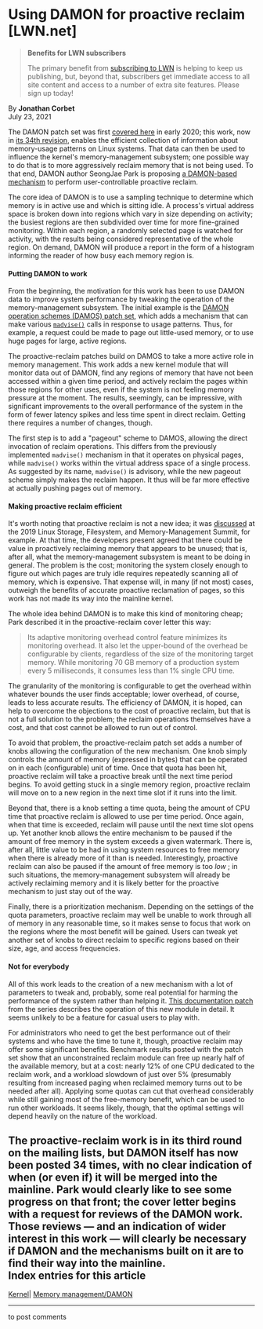 # Using DAMON for proactive reclaim [LWN.net]

> **Benefits for LWN subscribers**
> 
> The primary benefit from [subscribing to LWN](/Promo/nst-nag5/subscribe) is helping to keep us publishing, but, beyond that, subscribers get immediate access to all site content and access to a number of extra site features. Please sign up today! 

By **Jonathan Corbet**  
July 23, 2021 

The DAMON patch set was first [covered here](/Articles/812707/) in early 2020; this work, now in [its 34th revision](/ml/linux-kernel/20210716081449.22187-1-sj38.park@gmail.com/), enables the efficient collection of information about memory-usage patterns on Linux systems. That data can then be used to influence the kernel's memory-management subsystem; one possible way to do that is to more aggressively reclaim memory that is not being used. To that end, DAMON author SeongJae Park is proposing [a DAMON-based mechanism](/ml/linux-kernel/20210720131309.22073-1-sj38.park@gmail.com/) to perform user-controllable proactive reclaim. 

The core idea of DAMON is to use a sampling technique to determine which memory is in active use and which is sitting idle. A process's virtual address space is broken down into regions which vary in size depending on activity; the busiest regions are then subdivided over time for more fine-grained monitoring. Within each region, a randomly selected page is watched for activity, with the results being considered representative of the whole region. On demand, DAMON will produce a report in the form of a histogram informing the reader of how busy each memory region is. 

#### Putting DAMON to work

From the beginning, the motivation for this work has been to use DAMON data to improve system performance by tweaking the operation of the memory-management subsystem. The initial example is the [DAMON operation schemes (DAMOS) patch set](/ml/linux-kernel/20201216084404.23183-1-sjpark@amazon.com/), which adds a mechanism that can make various [`madvise()`](https://man7.org/linux/man-pages/man2/madvise.2.html) calls in response to usage patterns. Thus, for example, a request could be made to page out little-used memory, or to use huge pages for large, active regions. 

The proactive-reclaim patches build on DAMOS to take a more active role in memory management. This work adds a new kernel module that will monitor data out of DAMON, find any regions of memory that have not been accessed within a given time period, and actively reclaim the pages within those regions for other uses, even if the system is not feeling memory pressure at the moment. The results, seemingly, can be impressive, with significant improvements to the overall performance of the system in the form of fewer latency spikes and less time spent in direct reclaim. Getting there requires a number of changes, though. 

The first step is to add a "pageout" scheme to DAMOS, allowing the direct invocation of reclaim operations. This differs from the previously implemented `madvise()` mechanism in that it operates on physical pages, while `madvise()` works within the virtual address space of a single process. As suggested by its name, `madvise()` is advisory, while the new pageout scheme simply makes the reclaim happen. It thus will be far more effective at actually pushing pages out of memory. 

#### Making proactive reclaim efficient

It's worth noting that proactive reclaim is not a new idea; it was [discussed](/Articles/787611/) at the 2019 Linux Storage, Filesystem, and Memory-Management Summit, for example. At that time, the developers present agreed that there could be value in proactively reclaiming memory that appears to be unused; that is, after all, what the memory-management subsystem is meant to be doing in general. The problem is the cost; monitoring the system closely enough to figure out which pages are truly idle requires repeatedly scanning all of memory, which is expensive. That expense will, in many (if not most) cases, outweigh the benefits of accurate proactive reclamation of pages, so this work has not made its way into the mainline kernel. 

The whole idea behind DAMON is to make this kind of monitoring cheap; Park described it in the proactive-reclaim cover letter this way: 

> Its adaptive monitoring overhead control feature minimizes its monitoring overhead. It also let the upper-bound of the overhead be configurable by clients, regardless of the size of the monitoring target memory. While monitoring 70 GB memory of a production system every 5 milliseconds, it consumes less than 1% single CPU time. 

The granularity of the monitoring is configurable to get the overhead within whatever bounds the user finds acceptable; lower overhead, of course, leads to less accurate results. The efficiency of DAMON, it is hoped, can help to overcome the objections to the cost of proactive reclaim, but that is not a full solution to the problem; the reclaim operations themselves have a cost, and that cost cannot be allowed to run out of control. 

To avoid that problem, the proactive-reclaim patch set adds a number of knobs allowing the configuration of the new mechanism. One knob simply controls the amount of memory (expressed in bytes) that can be operated on in each (configurable) unit of time. Once that quota has been hit, proactive reclaim will take a proactive break until the next time period begins. To avoid getting stuck in a single memory region, proactive reclaim will move on to a new region in the next time slot if it runs into the limit. 

Beyond that, there is a knob setting a time quota, being the amount of CPU time that proactive reclaim is allowed to use per time period. Once again, when that time is exceeded, reclaim will pause until the next time slot opens up. Yet another knob allows the entire mechanism to be paused if the amount of free memory in the system exceeds a given watermark. There is, after all, little value to be had in using system resources to free memory when there is already more of it than is needed. Interestingly, proactive reclaim can also be paused if the amount of free memory is too _low_ ; in such situations, the memory-management subsystem will already be actively reclaiming memory and it is likely better for the proactive mechanism to just stay out of the way. 

Finally, there is a prioritization mechanism. Depending on the settings of the quota parameters, proactive reclaim may well be unable to work through all of memory in any reasonable time, so it makes sense to focus that work on the regions where the most benefit will be gained. Users can tweak yet another set of knobs to direct reclaim to specific regions based on their size, age, and access frequencies. 

#### Not for everybody

All of this work leads to the creation of a new mechanism with a lot of parameters to tweak and, probably, some real potential for harming the performance of the system rather than helping it. [This documentation patch](/ml/linux-kernel/20210720131309.22073-16-sj38.park@gmail.com/) from the series describes the operation of this new module in detail. It seems unlikely to be a feature for casual users to play with. 

For administrators who need to get the best performance out of their systems and who have the time to tune it, though, proactive reclaim may offer some significant benefits. Benchmark results posted with the patch set show that an unconstrained reclaim module can free up nearly half of the available memory, but at a cost: nearly 12% of one CPU dedicated to the reclaim work, and a workload slowdown of just over 5% (presumably resulting from increased paging when reclaimed memory turns out to be needed after all). Applying some quotas can cut that overhead considerably while still gaining most of the free-memory benefit, which can be used to run other workloads. It seems likely, though, that the optimal settings will depend heavily on the nature of the workload. 

The proactive-reclaim work is in its third round on the mailing lists, but DAMON itself has now been posted 34 times, with no clear indication of when (or even if) it will be merged into the mainline. Park would clearly like to see some progress on that front; the cover letter begins with a request for reviews of the DAMON work. Those reviews — and an indication of wider interest in this work — will clearly be necessary if DAMON and the mechanisms built on it are to find their way into the mainline.  
Index entries for this article  
---  
[Kernel](/Kernel/Index)| [Memory management/DAMON](/Kernel/Index#Memory_management-DAMON)  
  


* * *

to post comments 
